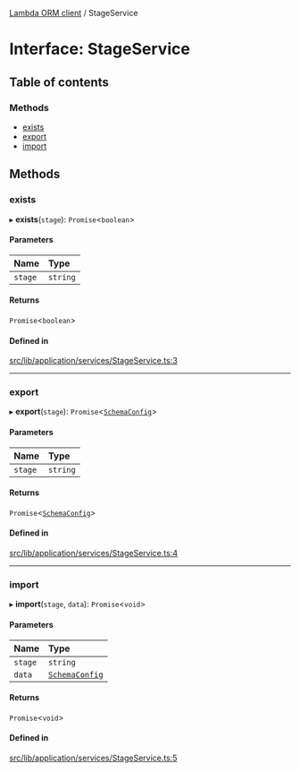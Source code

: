 [Lambda ORM client](../README.md) / StageService

# Interface: StageService

## Table of contents

### Methods

- [exists](StageService.md#exists)
- [export](StageService.md#export)
- [import](StageService.md#import)

## Methods

### exists

▸ **exists**(`stage`): `Promise`\<`boolean`\>

#### Parameters

| Name | Type |
| :------ | :------ |
| `stage` | `string` |

#### Returns

`Promise`\<`boolean`\>

#### Defined in

[src/lib/application/services/StageService.ts:3](https://github.com/FlavioLionelRita/lambdaorm-client-node/blob/8ed2de9/src/lib/application/services/StageService.ts#L3)

___

### export

▸ **export**(`stage`): `Promise`\<[`SchemaConfig`](SchemaConfig.md)\>

#### Parameters

| Name | Type |
| :------ | :------ |
| `stage` | `string` |

#### Returns

`Promise`\<[`SchemaConfig`](SchemaConfig.md)\>

#### Defined in

[src/lib/application/services/StageService.ts:4](https://github.com/FlavioLionelRita/lambdaorm-client-node/blob/8ed2de9/src/lib/application/services/StageService.ts#L4)

___

### import

▸ **import**(`stage`, `data`): `Promise`\<`void`\>

#### Parameters

| Name | Type |
| :------ | :------ |
| `stage` | `string` |
| `data` | [`SchemaConfig`](SchemaConfig.md) |

#### Returns

`Promise`\<`void`\>

#### Defined in

[src/lib/application/services/StageService.ts:5](https://github.com/FlavioLionelRita/lambdaorm-client-node/blob/8ed2de9/src/lib/application/services/StageService.ts#L5)
